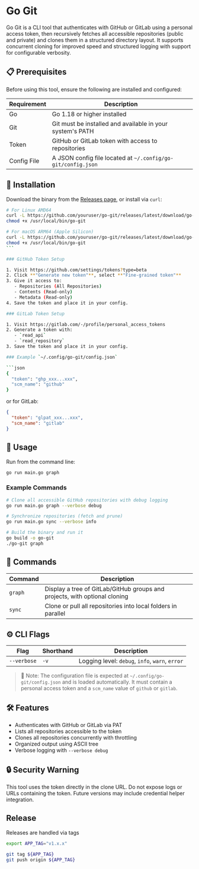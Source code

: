 # Go Git

Go Git is a CLI tool that authenticates with GitHub or GitLab using a personal access token, then recursively fetches all accessible repositories (public and private) and clones them in a structured directory layout. It supports concurrent cloning for improved speed and structured logging with support for configurable verbosity.

## 📋 Prerequisites

Before using this tool, ensure the following are installed and configured:

| Requirement | Description                                                  |
| ----------- | ------------------------------------------------------------ |
| Go          | Go 1.18 or higher installed                                  |
| Git         | Git must be installed and available in your system's PATH    |
| Token       | GitHub or GitLab token with access to repositories           |
| Config File | A JSON config file located at `~/.config/go-git/config.json` |

## 🧩 Installation

Download the binary from the [Releases page](https://github.com/youruser/go-git/releases), or install via `curl`:

````bash
# For Linux AMD64
curl -L https://github.com/youruser/go-git/releases/latest/download/go-git-linux-amd64 -o /usr/local/bin/go-git
chmod +x /usr/local/bin/go-git

# For macOS ARM64 (Apple Silicon)
curl -L https://github.com/youruser/go-git/releases/latest/download/go-git-darwin-arm64 -o /usr/local/bin/go-git
chmod +x /usr/local/bin/go-git
```

### GitHub Token Setup

1. Visit https://github.com/settings/tokens?type=beta
2. Click **"Generate new token"**, select **"Fine-grained token"**
3. Give it access to:
   - Repositories (All Repositories)
   - Contents (Read-only)
   - Metadata (Read-only)
4. Save the token and place it in your config.

### GitLab Token Setup

1. Visit https://gitlab.com/-/profile/personal_access_tokens
2. Generate a token with:
   - `read_api`
   - `read_repository`
3. Save the token and place it in your config.

### Example `~/.config/go-git/config.json`

```json
{
  "token": "ghp_xxx...xxx",
  "scm_name": "github"
}
````

or for GitLab:

```json
{
  "token": "glpat_xxx...xxx",
  "scm_name": "gitlab"
}
```

## 🚀 Usage

Run from the command line:

```bash
go run main.go graph
```

### Example Commands

```bash
# Clone all accessible GitHub repositories with debug logging
go run main.go graph --verbose debug

# Synchronize repositories (fetch and prune)
go run main.go sync --verbose info

# Build the binary and run it
go build -o go-git
./go-git graph
```

## 🧭 Commands

| Command | Description                                                                |
| ------- | -------------------------------------------------------------------------- |
| `graph` | Display a tree of GitLab/GitHub groups and projects, with optional cloning |
| `sync`  | Clone or pull all repositories into local folders in parallel              |

## ⚙️ CLI Flags

| Flag        | Shorthand | Description                                     |
| ----------- | --------- | ----------------------------------------------- |
| `--verbose` | `-v`      | Logging level: `debug`, `info`, `warn`, `error` |

> 🔹 Note: The configuration file is expected at `~/.config/go-git/config.json` and is loaded automatically. It must contain a personal access token and a `scm_name` value of `github` or `gitlab`.

## 🛠 Features

- Authenticates with GitHub or GitLab via PAT
- Lists all repositories accessible to the token
- Clones all repositories concurrently with throttling
- Organized output using ASCII tree
- Verbose logging with `--verbose debug`

## 🔒 Security Warning

This tool uses the token directly in the clone URL. Do not expose logs or URLs containing the token. Future versions may include credential helper integration.

## Release

Releases are handled via tags

```bash
export APP_TAG="v1.x.x"

git tag ${APP_TAG}
git push origin ${APP_TAG}
```
